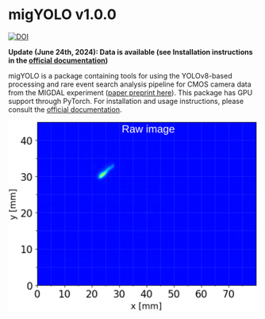 # migYOLO v1.0.0
[![DOI](https://zenodo.org/badge/DOI/10.5281/zenodo.12628437.svg)](https://doi.org/10.5281/zenodo.12628437)

**Update (June 24th, 2024): Data is available (see Installation instructions in the [official documentation](https://migyolo.readthedocs.io/en/latest/))**

migYOLO is a package containing tools for using the YOLOv8-based processing and rare event search analysis pipeline for CMOS camera data from the MIGDAL experiment ([paper preprint here](https://arxiv.org/abs/2406.07538)). This package has GPU support through PyTorch. For installation and usage instructions, please consult the [official documentation](https://migyolo.readthedocs.io/en/latest/).

![Object detection](migYOLO/figures/object_detect.gif)
